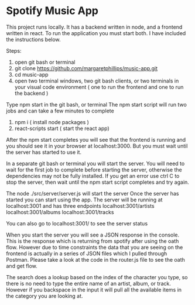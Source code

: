 # Spotify Music App

This project runs locally. It has a backend written in node, and a frontend written in react. To run the application you must start both. I have included the instructions below.

Steps:
1) open git bash or terminal
2) git clone https://github.com/margaretphillips/music-app.git
3) cd music-app
4) open two terminal windows, two git bash clients, or two terminals in your visual code environment ( one to run the frontend and one to run the backend )

Type npm start in the git bash, or terminal
The npm start script will run two jobs and can take a few minutes to complete
1) npm i ( install node packages )
2) react-scripts start ( start the react app)

After the npm start completes you will see that the frontend is running and you should see it in your browser at localhost:3000. But you must wait until the server has started to use it.

In a separate git bash or terminal you will start the server. You will need to wait for the first job to complete before starting the server, otherwise the dependencies may not be fully installed. If you get an error use ctrl C to stop the server, then wait until the npm start script completes and try again.

The node ./src/server/server.js will start the server
Once the server has started you can start using the app. The server will be running at localhost:3001 and has three endpoints
localhost:3001/artists
localhost:3001/albums
localhost:3001/tracks

You can also go to localhost:3001/ to see the server status

When you start the server you will see a JSON response in the console. This is the response which is returning from spotify after using the oath flow. However due to time constraints the data that you are seeing on the frontend
is actually in a series of JSON files which I pulled through Postman. Please take a look at the code in the router.js file to see the oath and get flow.

The search does a lookup based on the index of the character you type, so there is no need to type the entire name of an artist, album, or track. However if you backspace in the input it will pull all the available items in the category you are looking at.